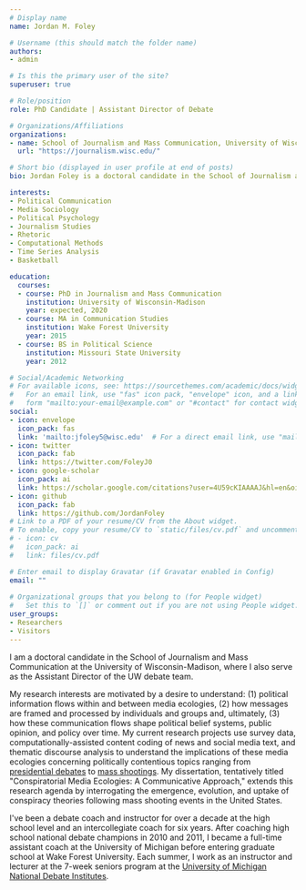 ```yaml
---
# Display name
name: Jordan M. Foley

# Username (this should match the folder name)
authors:
- admin

# Is this the primary user of the site?
superuser: true

# Role/position
role: PhD Candidate | Assistant Director of Debate

# Organizations/Affiliations
organizations:
- name: School of Journalism and Mass Communication, University of Wisconsin-Madison
  url: "https://journalism.wisc.edu/"

# Short bio (displayed in user profile at end of posts)
bio: Jordan Foley is a doctoral candidate in the School of Journalism and Mass Communication at the University of Wisconsin-Madison, where he also serves as the assistant director of the UW debate team.

interests:
- Political Communication
- Media Sociology 
- Political Psychology 
- Journalism Studies
- Rhetoric
- Computational Methods
- Time Series Analysis
- Basketball

education:
  courses:
  - course: PhD in Journalism and Mass Communication
    institution: University of Wisconsin-Madison
    year: expected, 2020
  - course: MA in Communication Studies
    institution: Wake Forest University
    year: 2015
  - course: BS in Political Science
    institution: Missouri State University
    year: 2012

# Social/Academic Networking
# For available icons, see: https://sourcethemes.com/academic/docs/widgets/#icons
#   For an email link, use "fas" icon pack, "envelope" icon, and a link in the
#   form "mailto:your-email@example.com" or "#contact" for contact widget.
social:
- icon: envelope
  icon_pack: fas
  link: 'mailto:jfoley5@wisc.edu'  # For a direct email link, use "mailto:test@example.org".
- icon: twitter
  icon_pack: fab
  link: https://twitter.com/FoleyJ0
- icon: google-scholar
  icon_pack: ai
  link: https://scholar.google.com/citations?user=4U59cKIAAAAJ&hl=en&oi=ao
- icon: github
  icon_pack: fab
  link: https://github.com/JordanFoley
# Link to a PDF of your resume/CV from the About widget.
# To enable, copy your resume/CV to `static/files/cv.pdf` and uncomment the lines below.  
# - icon: cv
#   icon_pack: ai
#   link: files/cv.pdf

# Enter email to display Gravatar (if Gravatar enabled in Config)
email: ""
  
# Organizational groups that you belong to (for People widget)
#   Set this to `[]` or comment out if you are not using People widget.  
user_groups:
- Researchers
- Visitors
---
```


I am a doctoral candidate in the School of Journalism and Mass Communication at the University of Wisconsin-Madison, where I also serve as the Assistant Director of the UW debate team.

My research interests are motivated by a desire to understand: (1) political information flows within and between media ecologies, (2) how messages are framed and processed by individuals and groups and, ultimately, (3) how these communication flows shape political belief systems, public opinion, and policy over time. My current research projects use survey data, computationally-assisted content coding of news and social media text, and thematic discourse analysis to understand the implications of these media ecologies concerning politically contentious topics ranging from [presidential debates](https://jordanfoley.net/files/papers/presidential_debates/performing_populism.pdf) to [mass shootings](https://jordanfoley.net/files/papers/mass_shootings/whose_lives_matter_mass_shootings_final.pdf). My dissertation, tentatively titled "Conspiratorial Media Ecologies: A Communicative Approach," extends this research agenda by interrogating the emergence, evolution, and uptake of conspiracy theories following mass shooting events in the United States.

I've been a debate coach and instructor for over a decade at the high school level and an intercollegiate coach for six years. After coaching high school national debate champions in 2010 and 2011, I became a full-time assistant coach at the University of Michigan before entering graduate school at Wake Forest University. Each summer, I work as an instructor and lecturer at the 7-week seniors program at the [University of Michigan National Debate Institutes](http://m.michigandebate.com/).
